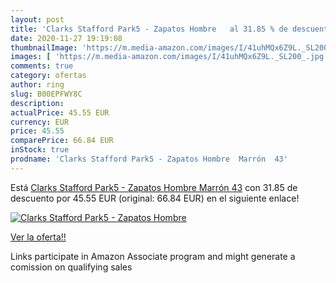 ```yaml
---
layout: post
title: 'Clarks Stafford Park5 - Zapatos Hombre   al 31.85 % de descuento'
date: 2020-11-27 19:19:08
thumbnailImage: 'https://m.media-amazon.com/images/I/41uhMQx6Z9L._SL200_.jpg'
images: [ 'https://m.media-amazon.com/images/I/41uhMQx6Z9L._SL200_.jpg' ]
comments: true
category: ofertas
author: ring
slug: B00EPFWY8C
description:
actualPrice: 45.55 EUR
currency: EUR
price: 45.55
comparePrice: 66.84 EUR
inStock: true
prodname: 'Clarks Stafford Park5 - Zapatos Hombre  Marrón  43'
---
```


Está [Clarks Stafford Park5 - Zapatos Hombre  Marrón  43](https://www.amazon.es/dp/B00EPFWY8C/?tag=tolees-21) con 31.85 de descuento por 45.55 EUR (original: 66.84 EUR) en el siguiente enlace!

[![Clarks Stafford Park5 - Zapatos Hombre  ](https://m.media-amazon.com/images/I/41uhMQx6Z9L._SL200_.jpg)](https://www.amazon.es/dp/B00EPFWY8C/?tag=tolees-21)

[Ver la oferta!!](https://www.amazon.es/dp/B00EPFWY8C/?tag=tolees-21)

Links participate in Amazon Associate program and might generate a comission on qualifying sales



